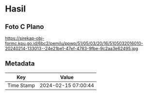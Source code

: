 # Hasil

## Foto C Plano

https://sirekap-obj-formc.kpu.go.id/6bc2/pemilu/ppwp/51/05/03/20/16/5105032016010-20240214-133013--24e21be1-47ef-4783-9fbe-9c2aa3e62495.jpg


## Metadata

| Key        | Value               |
| ---------- | ------------------- |
| Time Stamp | 2024-02-15 07:00:44 |




